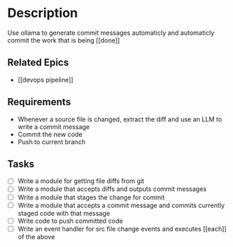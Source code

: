 # Description

Use ollama to generate commit messages automaticly and automaticly commit the work that is being [[done]]
## Related Epics
- [[devops pipeline]]
## Requirements

- Whenever a source file is changed, extract the diff and use an LLM to write a commit message
- Commit the new code
- Push to current branch

## Tasks 

- [ ] Write a module for getting file diffs from git
- [ ] Write a module that accepts diffs and outputs commit messages
- [ ] Write a module that stages the change for commit 
- [ ] Write a module that accepts a commit message and commits currently staged code with that message
- [ ] Write code to push committed code
- [ ] Write an event handler for src file change events and executes [[each]] of the above
